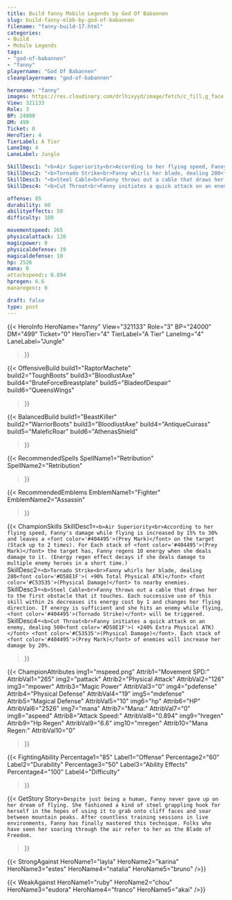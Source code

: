 ```yaml
---
title: Build fanny Mobile Legends by God Of Babannen
slug: build-fanny-mlbb-by-god-of-babannen
filename: "fanny-build-17.html"
categories: 
- Build 
- Mobile Legends
tags: 
- "god-of-babannen"
- "fanny"
playername: "God Of Babannen"
cleanplayername: "god-of-babannen"

heroname: "fanny"
images: https://res.cloudinary.com/drlhixyyd/image/fetch/c_fill,g_face,f_auto/https://cdn2-build.mobagenie.my.id/p/images/banner/full/fanny.jpg
View: 321133 
Role: 3 
BP: 24000
DM: 499 
Ticket: 0 
HeroTier: 4 
TierLabel: A Tier 
LaneImg: 4
LaneLabel: Jungle 

SkillDesc1: "<b>Air Superiority<br>According to her flying speed, Fanny's damage while flying is increased by 15% to 30% and leaves a <font color='#404495'>(Prey Mark)</font> on the target (Stack up to 2 times). For Each stack of <font color='#404495'>(Prey Mark)</font> the target has, Fanny regens 10 energy when she deals damage to it. (Energy regen effect decays if she deals damage to multiple enemy heroes in a short time.)"   
SkillDesc2: "<b>Tornado Strike<br>Fanny whirls her blade, dealing 280<font color='#D58E1F'>( +90% Total Physical ATK)</font> <font color='#C53535'>(Physical Damage)</font> to nearby enemies."   
SkillDesc3: "<b>Steel Cable<br>Fanny throws out a cable that draws her to the first obstacle that it touches. Each successive use of this skill within 2s decreases its energy cost by 1 and changes her flying direction. If energy is sufficient and she hits an enemy while flying, <font color='#404495'>(Tornado Strike)</font> will be triggered."   
SkillDesc4: "<b>Cut Throat<br>Fanny initiates a quick attack on an enemy, dealing 500<font color='#D58E1F'>( +240% Extra Physical ATK)</font> <font color='#C53535'>(Physical Damage)</font>. Each stack of <font color='#404495'>(Prey Mark)</font> of enemies will increase her damage by 20%."  

offense: 85 
durability: 60 
abilityeffects: 50 
difficulty: 100 

movementspeed: 265
physicalattack: 126
magicpower: 0
physicaldefense: 19
magicaldefense: 10
hp: 2526
mana: 0
attackspeed:: 0.894
hpregen: 6.6
manaregen:: 0

draft: false
type: post
---
```


{{< HeroInfo 
HeroName="fanny" 
View="321133" 
Role="3" 
BP="24000" 
DM="499" 
Ticket="0" 
HeroTier="4" 
TierLabel="A Tier" 
LaneImg="4" 
LaneLabel="Jungle" 
>}}
 
{{< OffensiveBuild 
build1="RaptorMachete"  
build2="ToughBoots" 
build3="BloodlustAxe" 
build4="BruteForceBreastplate" 
build5="BladeofDespair" 
build6="QueensWings" 
>}} 

{{< BalancedBuild 
build1="BeastKiller"  
build2="WarriorBoots" 
build3="BloodlustAxe" 
build4="AntiqueCuirass" 
build5="MaleficRoar" 
build6="AthenasShield" 
>}}


{{< RecommendedSpells 
SpellName1="Retribution" 
SpellName2="Retribution" 
>}}  

{{< RecommendedEmblems 
EmblemName1="Fighter" 
EmblemName2="Assassin" 
>}}   

{{< ChampionSkills 
SkillDesc1=`<b>Air Superiority<br>According to her flying speed, Fanny's damage while flying is increased by 15% to 30% and leaves a <font color='#404495'>(Prey Mark)</font> on the target (Stack up to 2 times). For Each stack of <font color='#404495'>(Prey Mark)</font> the target has, Fanny regens 10 energy when she deals damage to it. (Energy regen effect decays if she deals damage to multiple enemy heroes in a short time.)`   
SkillDesc2=`<b>Tornado Strike<br>Fanny whirls her blade, dealing 280<font color='#D58E1F'>( +90% Total Physical ATK)</font> <font color='#C53535'>(Physical Damage)</font> to nearby enemies.`   
SkillDesc3=`<b>Steel Cable<br>Fanny throws out a cable that draws her to the first obstacle that it touches. Each successive use of this skill within 2s decreases its energy cost by 1 and changes her flying direction. If energy is sufficient and she hits an enemy while flying, <font color='#404495'>(Tornado Strike)</font> will be triggered.`   
SkillDesc4=`<b>Cut Throat<br>Fanny initiates a quick attack on an enemy, dealing 500<font color='#D58E1F'>( +240% Extra Physical ATK)</font> <font color='#C53535'>(Physical Damage)</font>. Each stack of <font color='#404495'>(Prey Mark)</font> of enemies will increase her damage by 20%.`   
>}}

{{< ChampionAttributes
img1="mspeed.png" Attrib1="Movement SPD:" AttribVal1="265"
img2="pattack" Attrib2="Physical Attack" AttribVal2="126"
img3="mpower" Attrib3="Magic Power" AttribVal3="0"
img4="pdefense" Attrib4="Physical Defense" AttribVal4="19"
img5="mdefense" Attrib5="Magical Defense" AttribVal5="10"
img6="hp" Attrib6="HP" AttribVal6="2526"
img7="mana" Attrib7="Mana:" AttribVal7="0"
img8="aspeed" Attrib8="Attack Speed:" AttribVal8="0.894"
img9="hregen" Attrib9="Hp Regen" AttribVal9="6.6"
img10="mregen" Attrib10="Mana Regen:" AttribVal10="0"
>}}


{{< FightingAbility
Percentage1="85" Label1="Offense"
Percentage2="60" Label2="Durability"
Percentage3="50" Label3="Ability Effects"
Percentage4="100" Label4="Difficulty"
 >}}

{{< GetStory 
Story=` Despite just being a human, Fanny never gave up on her dream of flying. She fashioned a kind of steel grappling hook for herself in the hopes of using it to grab onto cliff faces and soar between mountain peaks. After countless training sessions in live environments, Fanny has finally mastered this technique. Folks who have seen her soaring through the air refer to her as the Blade of Freedom. ` 
>}}

{{< StrongAgainst 
HeroName1="layla"
HeroName2="karina"
HeroName3="estes"
HeroName4="natalia"
HeroName5="bruno"
/>}}

{{< WeakAgainst
HeroName1="ruby"
HeroName2="chou"
HeroName3="eudora"
HeroName4="franco"
HeroName5="akai"
/>}}

